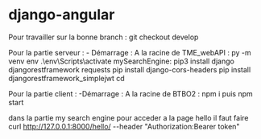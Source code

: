 # django-angular


Pour travailler sur la bonne branch : git checkout develop


Pour la partie serveur :
    - Démarrage : A la racine de TME_webAPI : py -m venv env 
                                             .\env\Scripts\activate
                  mySearchEngine: pip3 install django djangorestframework requests
                                  pip install django-cors-headers
                                  pip install djangorestframework_simplejwt
                                  cd


Pour la partie client : 
    -Démarrage : A la racine de BTBO2 : npm i puis npm start

dans la partie my search engine pour acceder a la page hello il faut faire curl http://127.0.0.1:8000/hello/ --header "Authorization:Bearer token"
